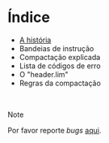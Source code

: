 # Índice

* [A história](https://github.com/duckafire/lim/blob/main/docs/a-historia.md)
* Bandeias de instrução
* Compactação explicada
* Lista de códigos de erro
* O "header.lim"
* Regras da compactação

<br>

> [!NOTE]
> Por favor reporte *bugs* [aqui](https://github.com/duckafire/LIM/issues "Github issues").

<br>
